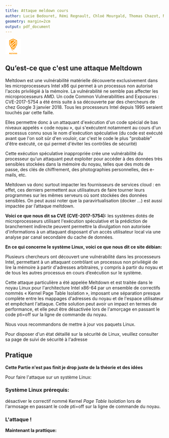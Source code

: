 ```yaml
---
title: Attaque meldown cours
author: Lucie Bedouret, Rémi Regnault, Chloé Mourgald, Thomas Chazot, Nathan Verdier
geometry: margin=2cm
output: pdf_document
---
```


![meldown](Images/Meltdown_icon.png)

## Qu’est-ce que c'est une attaque Meltdown

Meltdown est une vulnérabilité matérielle découverte exclusivement dans les microprocesseurs Intel x86 qui permet à un processus non autorisé l'accès privilégié à la mémoire. La vulnérabilité ne semble pas affecter les microprocesseurs AMD. Un code Common Vulnerabilities and Exposures : CVE-2017-5754 a été émis suite à sa découverte par des chercheurs de chez Google 3 janvier 2018. Tous les processeurs Intel depuis 1995 seraient touchés par cette faille.

Elles permettre donc à un attaquant d'exécution d'un code spécial de bas niveaux appelés « code noyau », qui s'exécutent notamment au cours d'un processus connu sous le nom d'exécution spéculative (du code est exécuté avant que l'on soit sûr d'en vouloir, car c'est le code le plus "probable" d'être exécuté, ce qui permet d'éviter les contrôles de sécurité)

Cette exécution spéculative inappropriée crée une vulnérabilité du processeur qu'un attaquant peut exploiter pour accéder à des données très sensibles stockées dans la mémoire du noyau, telles que des mots de passe, des clés de chiffrement, des photographies personnelles, des e-mails, etc.

Meltdown va donc surtout impacter les fournisseurs de services cloud : en effet, ces derniers permettent aux utilisateurs de faire tourner leurs programmes sur les mêmes serveurs où sont stockées des données sensibles.
On peut aussi noter que la paravirtualisation (docker …) est aussi impactée par l’attaque meltdown.

**Voici ce que nous dit sa CVE (CVE-2017-5754):**
les systèmes dotés de microprocesseurs utilisant l'exécution spéculative et la prédiction de branchement indirecte peuvent permettre la divulgation non autorisée d'informations à un attaquant disposant d'un accès utilisateur local via une analyse par canal secondaire du cache de données.

**En ce qui concerne le système Linux, voici ce que nous dit ce site débian:**

Plusieurs chercheurs ont découvert une vulnérabilité dans les processeurs Intel, permettant à un attaquant contrôlant un processus non privilégié de lire la mémoire à partir d'adresses arbitraires, y compris à partir du noyau et de tous les autres processus en cours d’exécution sur le système.

Cette attaque particulière a été appelée Meltdown et est traitée dans le noyau Linux pour l'architecture Intel x86-64 par un ensemble de correctifs nommés « Kernel Page Table Isolation », imposant une séparation presque complète entre les mappages d'adresses du noyau et de l'espace utilisateur et empêchant l'attaque. Cette solution peut avoir un impact en termes de performance, et elle peut être désactivée lors de l'amorçage en passant le code pti=off sur la ligne de commande du noyau.

Nous vous recommandons de mettre à jour vos paquets Linux.

Pour disposer d'un état détaillé sur la sécurité de Linux, veuillez consulter sa page de suivi de sécurité à l'adresse

## Pratique 

**Cette Partie n'est pas finit je drop juste de la théorie et des idées**

Pour faire l'attaque sur un système Linux:

### Système Linux prérequis:
désactiver le correctif nommé Kernel *Page Table Isolation* lors de l'armosage en passant le code pti=off sur la ligne de commande du noyau.

### L'attaque !

**Maintenant la prattique:**



<style type="text/css">
  img{
    width: 50px;
  }
</style>
